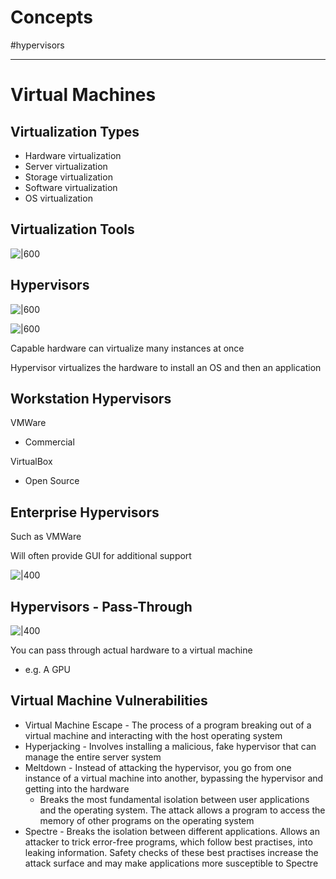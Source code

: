 # Concepts

#hypervisors

---
# Virtual Machines
## Virtualization Types

- Hardware virtualization
- Server virtualization
- Storage virtualization
- Software virtualization
- OS virtualization
 
## Virtualization Tools

![|600](https://remnote-user-data.s3.amazonaws.com/-_lLtrTjN9lETsTbakNKWtYSPdazwUaf3L-o8uQNGw0Qo02HAnA6aDTmHP-TQ9DS6WgEX3FEWJs1uGxf7aV7qnQvfBW3MxLweN1lvfEBGaohGDDFWRJ_tO12fTQROPBl.png) 
 
## Hypervisors

![|600](https://remnote-user-data.s3.amazonaws.com/2QydkWvpDvayTOH8---wy7_akZfe3wHBtcTGkgWYbKW8crgMifOrCwwJE9c_f_odjOXsU3Gfn6aOqzafBZ7HlDwcux4L6ZcdCyOws2zNw1zuMBneN7FF_IPpMYZejgYg.png)

![|600](https://remnote-user-data.s3.amazonaws.com/BS7vqjvMrILRv8H3-3mSRcP8Xo02crzCoXGcCiYAeBOG-0EKGAxuRzDviwB3aa-SDYLGOxInxDTqr9-3ZuRdIc-EiLj6i0lcLBSUPzbTWx80EK8XSLRDAZFHcYeAHklU.png)

Capable hardware can virtualize many instances at once

Hypervisor virtualizes the hardware to install an OS and then an application
 
## Workstation Hypervisors

VMWare
- Commercial

VirtualBox
- Open Source
 
## Enterprise Hypervisors

Such as VMWare

Will often provide GUI for additional support

![|400](https://remnote-user-data.s3.amazonaws.com/6ug83LICKb31E47eU4zSFxGPrwZZrsmYTrxvy_QNxNzLn991nczBgOkL2D8BRK42Np-Xjc5PNk1WckpjbwKm1JMtbKySx8rBe90hY2e5RK9uDxvRKGqaTueXFvVvg6BH.png) 

## Hypervisors - Pass-Through

![|400](https://remnote-user-data.s3.amazonaws.com/f26BggGHvfAHHKb2tUdjbOK_P5qO_sOQNs7eoIqbcQhi4snTxnMSHYbzCwzbQ3Ff1zmcjNcCrFxTy60CNx2qYN-ChUXYcsdOeEPOo0WZpV9PFwdnoP_efFnxixfsvnl9.png) 

You can pass through actual hardware to a virtual machine
- e.g. A GPU
 
## Virtual Machine Vulnerabilities

- Virtual Machine Escape - The process of a program breaking out of a virtual machine and interacting with the host operating system
- Hyperjacking - Involves installing a malicious, fake hypervisor that can manage the entire server system
- Meltdown - Instead of attacking the hypervisor, you go from one instance of a virtual machine into another, bypassing the hypervisor and getting into the hardware
	- Breaks the most fundamental isolation between user applications and the operating system. The attack allows a program to access the memory of other programs on the operating system
- Spectre - Breaks the isolation between different applications. Allows an attacker to trick error-free programs, which follow best practises, into leaking information. Safety checks of these best practises increase the attack surface and may make applications more susceptible to Spectre
